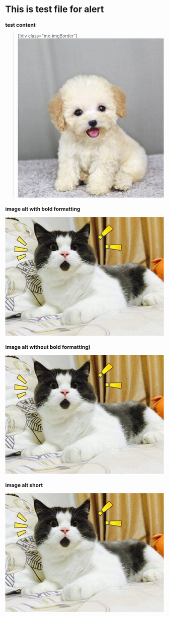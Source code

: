 
# This is test file for alert

### test content
> [!div class="mx-imgBorder"]
> ![The **Azure Explorer** window. The user is swapping the web app in the version 2 deployment slot with the production slot](../img/dog.jpg)

### image alt with bold formatting
![The **Azure Explorer** window. The user is swapping the web app in the version 2 deployment slot with the production slot xxxxxxxxxxxxxxxxxxxxxxxxxxxxxx](../img/cat.jpg)

### image alt without bold formatting)
![The Azure Explorer window. The user is swapping the web app in the version 2 deployment slot with the production slot](../img/cat.jpg)

### image alt short
![I am test image for cat](../img/cat.jpg)



